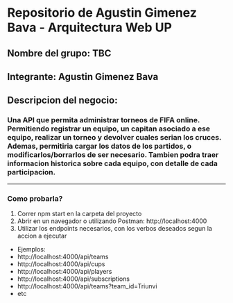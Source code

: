 # Repositorio de Agustin Gimenez Bava - Arquitectura Web UP


## Nombre del grupo: TBC
## Integrante: Agustin Gimenez Bava
## Descripcion del negocio: 
### Una API que permita administrar torneos de FIFA online. Permitiendo registrar un equipo, un capitan asociado a ese equipo, realizar un torneo y devolver cuales serian los cruces. Ademas, permitiria cargar los datos de los partidos, o modificarlos/borrarlos de ser necesario. Tambien podra traer informacion historica sobre cada equipo, con detalle de cada participacion.
---
### Como probarla?
1. Correr npm start en la carpeta del proyecto
2. Abrir en un navegador o utilizando Postman: http://localhost:4000
3. Utilizar los endpoints necesarios, con los verbos deseados segun la accion a ejecutar
- Ejemplos:
- http://localhost:4000/api/teams
- http://localhost:4000/api/cups
- http://localhost:4000/api/players
- http://localhost:4000/api/subscriptions
- http://localhost:4000/api/teams?team_id=Triunvi
- etc